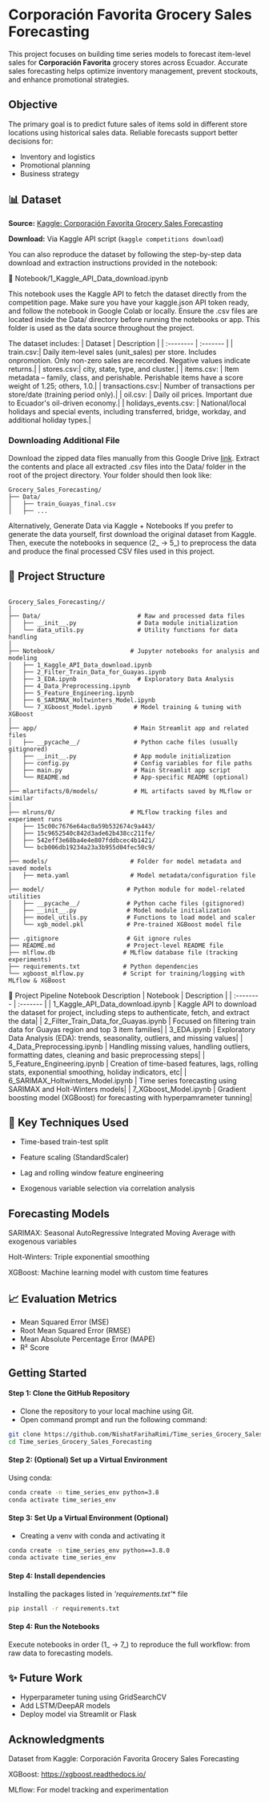 # Corporación Favorita Grocery Sales Forecasting

This project focuses on building time series models to forecast item-level sales for **Corporación Favorita** grocery stores across Ecuador. Accurate sales forecasting helps optimize inventory management, prevent stockouts, and enhance promotional strategies.

## Objective
The primary goal is to predict future sales of items sold in different store locations using historical sales data. Reliable forecasts support better decisions for:

- Inventory and logistics
- Promotional planning
- Business strategy

## 📊 Dataset
**Source:** [Kaggle: Corporación Favorita Grocery Sales Forecasting](https://www.kaggle.com/competitions/favorita-grocery-sales-forecasting)

**Download:** Via Kaggle API script (`kaggle competitions download`)

You can also reproduce the dataset by following the step-by-step data download and extraction instructions provided in the notebook:

📓 Notebook/1_Kaggle_API_Data_download.ipynb

This notebook uses the Kaggle API to fetch the dataset directly from the competition page. Make sure you have your kaggle.json API token ready, and follow the notebook in Google Colab or locally. Ensure the .csv files are located inside the Data/ directory before running the notebooks or app. This folder is used as the data source throughout the project.


The dataset includes:
| Dataset | Description    |
| :-------- | :------- |
| train.csv:| Daily item-level sales (unit_sales) per store. Includes onpromotion. Only non-zero sales are recorded. Negative values indicate returns.|
| stores.csv:| city, state, type, and cluster.|
| items.csv: | Item metadata – family, class, and perishable. Perishable items have a score weight of 1.25; others, 1.0.|
| transactions.csv:| Number of transactions per store/date (training period only).|
| oil.csv: | Daily oil prices. Important due to Ecuador's oil-driven economy.|
| holidays_events.csv: | National/local holidays and special events, including transferred, bridge, workday, and additional holiday types.|

### Downloading Additional File
Download the zipped data files manually from this Google Drive [link](https://drive.google.com/file/d/1lcXGfg32fbnm8_12WaAWejymi0cu2DXP/view?usp=sharing). Extract the contents and
place all extracted .csv files into the Data/ folder in the root of the project directory.
Your folder should then look like:
```text
Grocery_Sales_Forecasting/
├── Data/
│   ├── train_Guayas_final.csv
│   ├── ...
```
Alternatively, Generate Data via Kaggle + Notebooks
If you prefer to generate the data yourself, first download the original dataset from Kaggle. Then, execute the notebooks in sequence (2_ → 5_) to preprocess the data and produce the final processed CSV files used in this project.

## 📁 Project Structure

```text

Grocery_Sales_Forecasting//
│
├── Data/                           # Raw and processed data files
│   ├── __init__.py                 # Data module initialization
│   └── data_utils.py               # Utility functions for data handling
│
├── Notebook/                     # Jupyter notebooks for analysis and modeling
│   ├── 1_Kaggle_API_Data_download.ipynb
│   ├── 2_Filter_Train_Data_for_Guayas.ipynb
│   ├── 3_EDA.ipynb                 # Exploratory Data Analysis
│   ├── 4_Data_Preprocessing.ipynb
│   ├── 5_Feature_Engineering.ipynb
│   ├── 6_SARIMAX_Holtwinters_Model.ipynb
│   └── 7_XGboost_Model.ipynb      # Model training & tuning with XGBoost
│
├── app/                           # Main Streamlit app and related files
│   ├── __pycache__/               # Python cache files (usually gitignored)
│   ├── __init__.py                # App module initialization
│   ├── config.py                  # Config variables for file paths
│   ├── main.py                    # Main Streamlit app script
│   └── README.md                  # App-specific README (optional)
│
├── mlartifacts/0/models/          # ML artifacts saved by MLflow or similar
│
├── mlruns/0/                     # MLflow tracking files and experiment runs
│   ├── 15c00c7676e64ac0a59b532674c9a443/
│   ├── 15c9652540c842d3ade62b438cc211fe/
│   ├── 542eff3e68ba4e4e807fddbcec4b1421/
│   └── bcb006db19234a23a3b955d04fec50c9/
│
├── models/                       # Folder for model metadata and saved models
│   ├── meta.yaml                 # Model metadata/configuration file
│
├── model/                       # Python module for model-related utilities
│   ├── __pycache__/             # Python cache files (gitignored)
│   ├── __init__.py              # Model module initialization
│   ├── model_utils.py           # Functions to load model and scaler
│   └── xgb_model.pkl            # Pre-trained XGBoost model file
│
├── .gitignore                   # Git ignore rules
├── README.md                    # Project-level README file
├── mlflow.db                   # MLflow database file (tracking experiments)
├── requirements.txt            # Python dependencies
└── xgboost_mlflow.py           # Script for training/logging with MLflow & XGBoost

```
🔬 Project Pipeline
Notebook	Description
| Notebook | Description    |
| :-------- | :------- |
| 1_Kaggle_API_Data_download.ipynb | Kaggle API to download the dataset for project, including steps to authenticate, fetch, and extract the data|
| 2_Filter_Train_Data_for_Guayas.ipynb | Focused on filtering train data for Guayas region and top 3 item families|
| 3_EDA.ipynb | Exploratory Data Analysis (EDA): trends, seasonality, outliers, and missing values|
| 4_Data_Preprocessing.ipynb | Handling missing values, handling outliers, formatting dates, cleaning and basic preprocessing steps|
| 5_Feature_Engineering.ipynb | Creation of time-based features, lags, rolling stats, exponential smoothing, holiday indicators, etc|
| 6_SARIMAX_Holtwinters_Model.ipynb | Time series forecasting using SARIMAX and Holt-Winters models|
| 7_XGboost_Model.ipynb | Gradient boosting model (XGBoost) for forecasting with hyperpamrameter tunning|


## 🔧 Key Techniques Used
* Time-based train-test split

* Feature scaling (StandardScaler)

* Lag and rolling window feature engineering

* Exogenous variable selection via correlation analysis


## Forecasting Models

SARIMAX: Seasonal AutoRegressive Integrated Moving Average with exogenous variables

Holt-Winters: Triple exponential smoothing

XGBoost: Machine learning model with custom time features

## 📈  Evaluation Metrics
* Mean Squared Error (MSE)
* Root Mean Squared Error (RMSE)
* Mean Absolute Percentage Error (MAPE)
* R² Score


## Getting Started
#### Step 1: Clone the GitHub Repository 
* Clone the repository to your local machine using Git.
* Open command prompt and run the following command:
```bash
git clone https://github.com/NishatFarihaRimi/Time_series_Grocery_Sales_Forecasting.git
cd Time_series_Grocery_Sales_Forecasting

```
#### Step 2: (Optional) Set up a Virtual Environment
Using conda:
```bash
conda create -n time_series_env python=3.8
conda activate time_series_env
```
#### Step 3: Set Up a Virtual Environment (Optional)
* Creating a venv with conda and activating it
```bash
conda create -n time_series_env python==3.8.0
conda activate time_series_env
```
#### Step 4: Install dependencies
 Installing the packages listed in *'requirements.txt'** file
```bash
pip install -r requirements.txt
```
#### Step 4: Run the Notebooks
Execute notebooks in order (1_ → 7_) to reproduce the full workflow: from raw data to forecasting models.


## ✨ Future Work
* Hyperparameter tuning using GridSearchCV
* Add LSTM/DeepAR models
* Deploy model via Streamlit or Flask

## Acknowledgments
Dataset from Kaggle: Corporación Favorita Grocery Sales Forecasting

XGBoost: https://xgboost.readthedocs.io/

MLflow: For model tracking and experimentation












